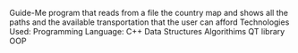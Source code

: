 Guide-Me
program that reads from a file the country map and shows all the paths and the available transportation that the user can afford
Technologies Used:
Programming Language: C++
Data Structures
Algorithims
QT library
OOP
